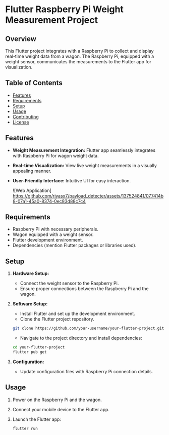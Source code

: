 # Flutter Raspberry Pi Weight Measurement Project

## Overview

This Flutter project integrates with a Raspberry Pi to collect and display real-time weight data from a wagon. The Raspberry Pi, equipped with a weight sensor, communicates the measurements to the Flutter app for visualization.

## Table of Contents

- [Features](#features)
- [Requirements](#requirements)
- [Setup](#setup)
- [Usage](#usage)
- [Contributing](#contributing)
- [License](#license)

## Features

- **Weight Measurement Integration:** Flutter app seamlessly integrates with Raspberry Pi for wagon weight data.
- **Real-time Visualization:** View live weight measurements in a visually appealing manner.
- **User-Friendly Interface:** Intuitive UI for easy interaction.

  ![Web Application] https://github.com/riyasx7/payload_detecter/assets/137524841/077414b8-07a1-45a0-8374-0ec83d88c7c4

## Requirements

- Raspberry Pi with necessary peripherals.
- Wagon equipped with a weight sensor.
- Flutter development environment.
- Dependencies (mention Flutter packages or libraries used).

## Setup

1. **Hardware Setup:**
    - Connect the weight sensor to the Raspberry Pi.
    - Ensure proper connections between the Raspberry Pi and the wagon.

2. **Software Setup:**
    - Install Flutter and set up the development environment.
    - Clone the Flutter project repository.

    ```bash
    git clone https://github.com/your-username/your-flutter-project.git
    ```

    - Navigate to the project directory and install dependencies:

    ```bash
    cd your-flutter-project
    flutter pub get
    ```

3. **Configuration:**
    - Update configuration files with Raspberry Pi connection details.

## Usage

1. Power on the Raspberry Pi and the wagon.

2. Connect your mobile device to the Flutter app.

3. Launch the Flutter app:

    ```bash
    flutter run
    ```



